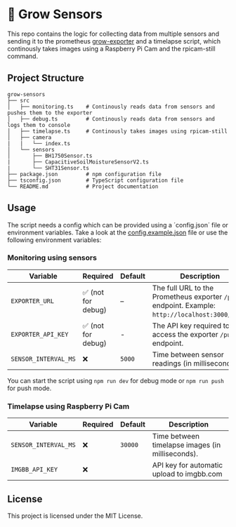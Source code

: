 # 🌱 Grow Sensors

This repo contains the logic for collecting data from multiple sensors and sending it to the prometheus [grow-exporter](https://github.com/redii/grow-exporter) and a timelapse script, which continously takes images using a Raspberry Pi Cam and the rpicam-still command.

## Project Structure

```
grow-sensors
├── src
│   ├── monitoring.ts    # Continously reads data from sensors and pushes them to the exporter
│   ├── debug.ts         # Continously reads data from sensors and logs them to console
│   ├── timelapse.ts     # Continously takes images using rpicam-still
│   ├── camera
|   |   └── index.ts
│   └── sensors
│       ├── BH1750Sensor.ts
|       ├── CapacitiveSoilMoistureSensorV2.ts
|       └── SHT31Sensor.ts
├── package.json         # npm configuration file
├── tsconfig.json        # TypeScript configuration file
└── README.md            # Project documentation
```

## Usage

The script needs a config which can be provided using a ´config.json´ file or environment variables. Take a look at the [config.example.json](https://github.com/redii/grow-sensors/blob/main/config.example.json) file or use the following environment variables:

### Monitoring using sensors

| Variable             | Required           | Default | Description                                                                                      |
| -------------------- | ------------------ | ------- | ------------------------------------------------------------------------------------------------ |
| `EXPORTER_URL`       | ✅ (not for debug) | –       | The full URL to the Prometheus exporter `/push` endpoint. Example: `http://localhost:3000/push`. |
| `EXPORTER_API_KEY`   | ✅ (not for debug) | -       | The API key required to access the exporter `/push` endpoint.                                    |
| `SENSOR_INTERVAL_MS` | ❌                 | `5000`  | Time between sensor readings (in milliseconds).                                                  |

You can start the script using `npm run dev` for debug mode or `npm run push` for push mode.

### Timelapse using Raspberry Pi Cam

| Variable             | Required | Default | Description                                      |
| -------------------- | -------- | ------- | ------------------------------------------------ |
| `SENSOR_INTERVAL_MS` | ❌       | `30000` | Time between timelapse images (in milliseconds). |
| `IMGBB_API_KEY`      | ❌       |         | API key for automatic upload to imgbb.com        |

## License

This project is licensed under the MIT License.
